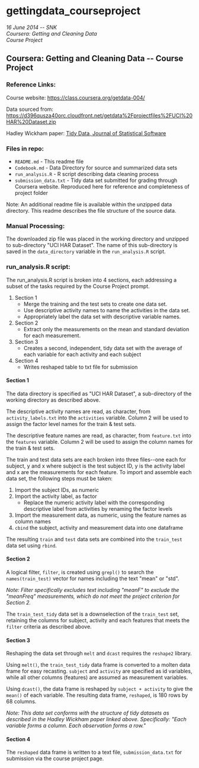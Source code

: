 gettingdata_courseproject
=========================

_16 June 2014 -- SNK  
Coursera: Getting and Cleaning Data  
Course Project_  

Coursera: Getting and Cleaning Data -- Course Project
-----------------------------------------------------

### Reference Links:
Course website: https://class.coursera.org/getdata-004/

Data sourced from: https://d396qusza40orc.cloudfront.net/getdata%2Fprojectfiles%2FUCI%20HAR%20Dataset.zip  

Hadley Wickham paper: [Tidy Data, Journal of Statistical Software](http://vita.had.co.nz/papers/tidy-data.pdf)

### Files in repo:
* `README.md` - This readme file
* `Codebook.md` - Data Directory for source and summarized data sets
* `run_analysis.R` - R script describing data cleaning process
* `submission_data.txt` - Tidy data set submitted for grading through Coursera website. Reproduced here for reference and completeness of project folder

Note: An additional readme file is available within the unzipped data directory. This readme describes the file structure of the source data.

### Manual Processing:
The downloaded zip file was placed in the working directory and unzipped to sub-directory "UCI HAR Dataset".  The name of this sub-directory is saved in the `data_directory` variable in the `run_analysis.R` script.

### run_analysis.R script:
The run_analysis.R script is broken into 4 sections, each addressing a subset of the tasks required by the Course Project prompt.  

1. Section 1 
    * Merge the training and the test sets to create one data set.
    * Use descriptive activity names to name the activities in the data set.
    * Appropriately label the data set with descriptive variable names.
2. Section 2
    * Extract only the measurements on the mean and standard deviation for each measurement.
3. Section 3 
    * Creates a second, independent, tidy data set with the average of each variable for each activity and each subject
4. Section 4 
    * Writes reshaped table to txt file for submission
    
#### Section 1  
The data directory is specified as "UCI HAR Dataset", a sub-directory of the working directory as described above.

The descriptive activity names are read, as character, from `activity_labels.txt` into the `activities` variable.  Column 2 will be used to assign the factor level names for the train & test sets.

The descriptive feature names are read, as character, from `feature.txt` into the `features` variable.  Column 2 will be used to assign the column names for the train & test sets.

The train and test data sets are each broken into three files--one each for subject, y and x where subject is the test subject ID, y is the activity label and x are the measurements for each feature.  To import and assemble each data set, the following steps must be taken:  

1. Import the subject IDs, as numeric  
2. Import the activity label, as factor  
    * Replace the numeric activity label with the corresponding descriptive label from activities by renaming the factor levels  
3. Import the measurement data, as numeric, using the feature names as column names 
4. `cbind` the subject, activity and measurement data into one dataframe

The resulting `train` and `test` data sets are combined into the `train_test` data set using `rbind`.

#### Section 2  
A logical filter, `filter`, is created using `grepl()` to search the `names(train_test)` vector for names including the text "mean" or "std".  

*Note: Filter specifically excludes text including "meanF" to exclude the "meanFreq" measurements, which do not meet the project criterion for Section 2.*

The `train_test_tidy` data set is a downselection of the `train_test` set, retaining the columns for subject, activity and each features that meets the `filter` criteria as described above.

#### Section 3  
Reshaping the data set through `melt` and `dcast` requires the `reshape2` library.

Using `melt()`, the `train_test_tidy` data frame is converted to a molten data frame for easy recasting.  `subject` and `activity` are specified as id variables, while all other columns (features) are assumed as measurement variables.

Using `dcast()`, the data frame is reshaped by `subject + activity` to give the `mean()` of each variable.  The resulting data frame, `reshaped`, is 180 rows by 68 columns.

*Note: This data set conforms with the structure of tidy datasets as described in the Hadley Wickham paper linked above.  Specifically: "Each variable forms a column.  Each observation forms a row."*

#### Section 4  
The `reshaped` data frame is written to a text file, `submission_data.txt` for submission via the course project page.  